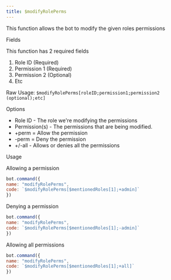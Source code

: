 ```yaml
---
title: $modifyRolePerms
---
```


This function allows the bot to modify the given roles permissions

Fields

This function has 2 required fields

1. Role ID \(Required\)
2. Permission 1 \(Required\)
3. Permission 2 \(Optional\)
4. Etc

Raw Usage: `$modifyRolePerms[roleID;permission1;permission2 (optional);etc]`

Options

* Role ID - The role we're modifying the permissions
* Permission\(s\) - The permissions that are being modified. 
* +perm = Allow the permission
* -perm = Deny the permission
* +/-all - Allows or denies all the permissions

Usage

Allowing a permission

```javascript
bot.command({
name: "modifyRolePerms",
code: `$modifyRolePerms[$mentionedRoles[1];+admin]`
})
```

Denying a permission

```javascript
bot.command({
name: "modifyRolePerms",
code: `$modifyRolePerms[$mentionedRoles[1];-admin]`
})
```

Allowing all permissions

```javascript
bot.command({
name: "modifyRolePerms",
code: `$modifyRolePerms[$mentionedRoles[1];+all]`
})
```

